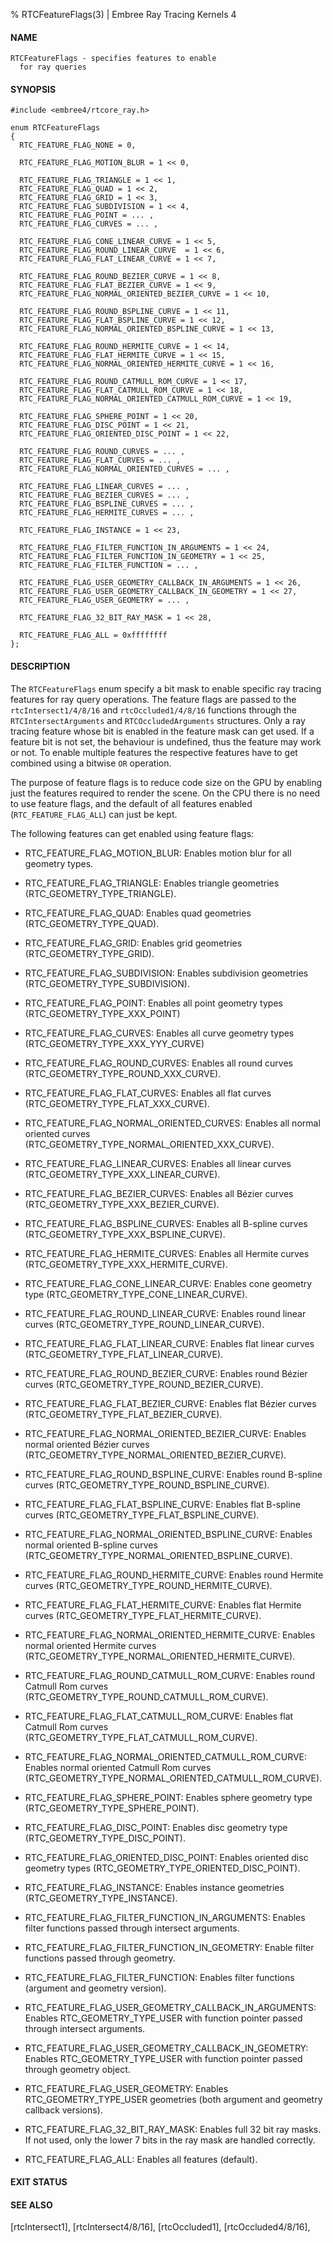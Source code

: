 % RTCFeatureFlags(3) | Embree Ray Tracing Kernels 4

#### NAME

    RTCFeatureFlags - specifies features to enable
      for ray queries

#### SYNOPSIS

    #include <embree4/rtcore_ray.h>

    enum RTCFeatureFlags
    {
      RTC_FEATURE_FLAG_NONE = 0,
      
      RTC_FEATURE_FLAG_MOTION_BLUR = 1 << 0,

      RTC_FEATURE_FLAG_TRIANGLE = 1 << 1,
      RTC_FEATURE_FLAG_QUAD = 1 << 2,
      RTC_FEATURE_FLAG_GRID = 1 << 3,
      RTC_FEATURE_FLAG_SUBDIVISION = 1 << 4,
      RTC_FEATURE_FLAG_POINT = ... ,
      RTC_FEATURE_FLAG_CURVES = ... ,
     
      RTC_FEATURE_FLAG_CONE_LINEAR_CURVE = 1 << 5,
      RTC_FEATURE_FLAG_ROUND_LINEAR_CURVE  = 1 << 6,
      RTC_FEATURE_FLAG_FLAT_LINEAR_CURVE = 1 << 7,

      RTC_FEATURE_FLAG_ROUND_BEZIER_CURVE = 1 << 8,
      RTC_FEATURE_FLAG_FLAT_BEZIER_CURVE = 1 << 9,
      RTC_FEATURE_FLAG_NORMAL_ORIENTED_BEZIER_CURVE = 1 << 10,

      RTC_FEATURE_FLAG_ROUND_BSPLINE_CURVE = 1 << 11,
      RTC_FEATURE_FLAG_FLAT_BSPLINE_CURVE = 1 << 12,
      RTC_FEATURE_FLAG_NORMAL_ORIENTED_BSPLINE_CURVE = 1 << 13,

      RTC_FEATURE_FLAG_ROUND_HERMITE_CURVE = 1 << 14,
      RTC_FEATURE_FLAG_FLAT_HERMITE_CURVE = 1 << 15,
      RTC_FEATURE_FLAG_NORMAL_ORIENTED_HERMITE_CURVE = 1 << 16,

      RTC_FEATURE_FLAG_ROUND_CATMULL_ROM_CURVE = 1 << 17,
      RTC_FEATURE_FLAG_FLAT_CATMULL_ROM_CURVE = 1 << 18,
      RTC_FEATURE_FLAG_NORMAL_ORIENTED_CATMULL_ROM_CURVE = 1 << 19,

      RTC_FEATURE_FLAG_SPHERE_POINT = 1 << 20,
      RTC_FEATURE_FLAG_DISC_POINT = 1 << 21,
      RTC_FEATURE_FLAG_ORIENTED_DISC_POINT = 1 << 22,

      RTC_FEATURE_FLAG_ROUND_CURVES = ... ,
      RTC_FEATURE_FLAG_FLAT_CURVES = ... ,
      RTC_FEATURE_FLAG_NORMAL_ORIENTED_CURVES = ... ,
      
      RTC_FEATURE_FLAG_LINEAR_CURVES = ... ,
      RTC_FEATURE_FLAG_BEZIER_CURVES = ... ,
      RTC_FEATURE_FLAG_BSPLINE_CURVES = ... ,
      RTC_FEATURE_FLAG_HERMITE_CURVES = ... ,
      
      RTC_FEATURE_FLAG_INSTANCE = 1 << 23,

      RTC_FEATURE_FLAG_FILTER_FUNCTION_IN_ARGUMENTS = 1 << 24,
      RTC_FEATURE_FLAG_FILTER_FUNCTION_IN_GEOMETRY = 1 << 25,
      RTC_FEATURE_FLAG_FILTER_FUNCTION = ... ,
    
      RTC_FEATURE_FLAG_USER_GEOMETRY_CALLBACK_IN_ARGUMENTS = 1 << 26,
      RTC_FEATURE_FLAG_USER_GEOMETRY_CALLBACK_IN_GEOMETRY = 1 << 27,
      RTC_FEATURE_FLAG_USER_GEOMETRY = ... ,

      RTC_FEATURE_FLAG_32_BIT_RAY_MASK = 1 << 28,
    
      RTC_FEATURE_FLAG_ALL = 0xffffffff
    };


#### DESCRIPTION

The `RTCFeatureFlags` enum specify a bit mask to enable specific ray
tracing features for ray query operations. The feature flags are
passed to the `rtcIntersect1/4/8/16` and `rtcOccluded1/4/8/16`
functions through the `RTCIntersectArguments` and
`RTCOccludedArguments` structures. Only a ray tracing feature whose
bit is enabled in the feature mask can get used. If a feature bit is
not set, the behaviour is undefined, thus the feature may work or
not. To enable multiple features the respective features have to get
combined using a bitwise `OR` operation.

The purpose of feature flags is to reduce code size on the GPU by
enabling just the features required to render the scene. On the CPU
there is no need to use feature flags, and the default of all features
enabled (`RTC_FEATURE_FLAG_ALL`) can just be kept.

The following features can get enabled using feature flags:

- RTC_FEATURE_FLAG_MOTION_BLUR: Enables motion blur for all geometry types.

- RTC_FEATURE_FLAG_TRIANGLE: Enables triangle geometries (RTC_GEOMETRY_TYPE_TRIANGLE).

- RTC_FEATURE_FLAG_QUAD: Enables quad geometries (RTC_GEOMETRY_TYPE_QUAD).

- RTC_FEATURE_FLAG_GRID: Enables grid geometries (RTC_GEOMETRY_TYPE_GRID).

- RTC_FEATURE_FLAG_SUBDIVISION: Enables subdivision geometries (RTC_GEOMETRY_TYPE_SUBDIVISION).

- RTC_FEATURE_FLAG_POINT: Enables all point geometry types (RTC_GEOMETRY_TYPE_XXX_POINT)

- RTC_FEATURE_FLAG_CURVES: Enables all curve geometry types (RTC_GEOMETRY_TYPE_XXX_YYY_CURVE)

- RTC_FEATURE_FLAG_ROUND_CURVES: Enables all round curves (RTC_GEOMETRY_TYPE_ROUND_XXX_CURVE).

- RTC_FEATURE_FLAG_FLAT_CURVES: Enables all flat curves (RTC_GEOMETRY_TYPE_FLAT_XXX_CURVE).

- RTC_FEATURE_FLAG_NORMAL_ORIENTED_CURVES: Enables all normal oriented curves (RTC_GEOMETRY_TYPE_NORMAL_ORIENTED_XXX_CURVE).
      
- RTC_FEATURE_FLAG_LINEAR_CURVES: Enables all linear curves (RTC_GEOMETRY_TYPE_XXX_LINEAR_CURVE).

- RTC_FEATURE_FLAG_BEZIER_CURVES: Enables all Bézier curves (RTC_GEOMETRY_TYPE_XXX_BEZIER_CURVE).

- RTC_FEATURE_FLAG_BSPLINE_CURVES: Enables all B-spline curves (RTC_GEOMETRY_TYPE_XXX_BSPLINE_CURVE).

- RTC_FEATURE_FLAG_HERMITE_CURVES: Enables all Hermite curves (RTC_GEOMETRY_TYPE_XXX_HERMITE_CURVE).
  
- RTC_FEATURE_FLAG_CONE_LINEAR_CURVE: Enables cone geometry type (RTC_GEOMETRY_TYPE_CONE_LINEAR_CURVE).

- RTC_FEATURE_FLAG_ROUND_LINEAR_CURVE: Enables round linear curves (RTC_GEOMETRY_TYPE_ROUND_LINEAR_CURVE).

- RTC_FEATURE_FLAG_FLAT_LINEAR_CURVE: Enables flat linear curves (RTC_GEOMETRY_TYPE_FLAT_LINEAR_CURVE).

- RTC_FEATURE_FLAG_ROUND_BEZIER_CURVE: Enables round Bézier curves (RTC_GEOMETRY_TYPE_ROUND_BEZIER_CURVE).

- RTC_FEATURE_FLAG_FLAT_BEZIER_CURVE: Enables flat Bézier curves (RTC_GEOMETRY_TYPE_FLAT_BEZIER_CURVE).

- RTC_FEATURE_FLAG_NORMAL_ORIENTED_BEZIER_CURVE: Enables normal oriented Bézier curves (RTC_GEOMETRY_TYPE_NORMAL_ORIENTED_BEZIER_CURVE).

- RTC_FEATURE_FLAG_ROUND_BSPLINE_CURVE: Enables round B-spline curves (RTC_GEOMETRY_TYPE_ROUND_BSPLINE_CURVE).

- RTC_FEATURE_FLAG_FLAT_BSPLINE_CURVE: Enables flat B-spline curves (RTC_GEOMETRY_TYPE_FLAT_BSPLINE_CURVE).

- RTC_FEATURE_FLAG_NORMAL_ORIENTED_BSPLINE_CURVE: Enables normal oriented B-spline curves (RTC_GEOMETRY_TYPE_NORMAL_ORIENTED_BSPLINE_CURVE).

- RTC_FEATURE_FLAG_ROUND_HERMITE_CURVE: Enables round Hermite curves (RTC_GEOMETRY_TYPE_ROUND_HERMITE_CURVE).

- RTC_FEATURE_FLAG_FLAT_HERMITE_CURVE: Enables flat Hermite curves (RTC_GEOMETRY_TYPE_FLAT_HERMITE_CURVE).

- RTC_FEATURE_FLAG_NORMAL_ORIENTED_HERMITE_CURVE: Enables normal oriented Hermite curves (RTC_GEOMETRY_TYPE_NORMAL_ORIENTED_HERMITE_CURVE).

- RTC_FEATURE_FLAG_ROUND_CATMULL_ROM_CURVE: Enables round Catmull Rom curves (RTC_GEOMETRY_TYPE_ROUND_CATMULL_ROM_CURVE).

- RTC_FEATURE_FLAG_FLAT_CATMULL_ROM_CURVE: Enables flat Catmull Rom curves (RTC_GEOMETRY_TYPE_FLAT_CATMULL_ROM_CURVE).

- RTC_FEATURE_FLAG_NORMAL_ORIENTED_CATMULL_ROM_CURVE: Enables normal oriented Catmull Rom curves (RTC_GEOMETRY_TYPE_NORMAL_ORIENTED_CATMULL_ROM_CURVE).

- RTC_FEATURE_FLAG_SPHERE_POINT: Enables sphere geometry type (RTC_GEOMETRY_TYPE_SPHERE_POINT).

- RTC_FEATURE_FLAG_DISC_POINT: Enables disc geometry type (RTC_GEOMETRY_TYPE_DISC_POINT).

- RTC_FEATURE_FLAG_ORIENTED_DISC_POINT: Enables oriented disc geometry types (RTC_GEOMETRY_TYPE_ORIENTED_DISC_POINT).

- RTC_FEATURE_FLAG_INSTANCE: Enables instance geometries (RTC_GEOMETRY_TYPE_INSTANCE).

- RTC_FEATURE_FLAG_FILTER_FUNCTION_IN_ARGUMENTS: Enables filter functions passed through intersect arguments.

- RTC_FEATURE_FLAG_FILTER_FUNCTION_IN_GEOMETRY: Enable filter functions passed through geometry.
    
- RTC_FEATURE_FLAG_FILTER_FUNCTION: Enables filter functions (argument and geometry version).
    
- RTC_FEATURE_FLAG_USER_GEOMETRY_CALLBACK_IN_ARGUMENTS: Enables RTC_GEOMETRY_TYPE_USER with function pointer passed through intersect arguments.

- RTC_FEATURE_FLAG_USER_GEOMETRY_CALLBACK_IN_GEOMETRY: Enables RTC_GEOMETRY_TYPE_USER with function pointer passed through geometry object.
    
- RTC_FEATURE_FLAG_USER_GEOMETRY: Enables RTC_GEOMETRY_TYPE_USER geometries (both argument and geometry callback versions).

- RTC_FEATURE_FLAG_32_BIT_RAY_MASK: Enables full 32 bit ray masks. If not used, only the lower 7 bits in the ray mask are handled correctly.
    
- RTC_FEATURE_FLAG_ALL: Enables all features (default).


#### EXIT STATUS

#### SEE ALSO

[rtcIntersect1], [rtcIntersect4/8/16], [rtcOccluded1], [rtcOccluded4/8/16],


